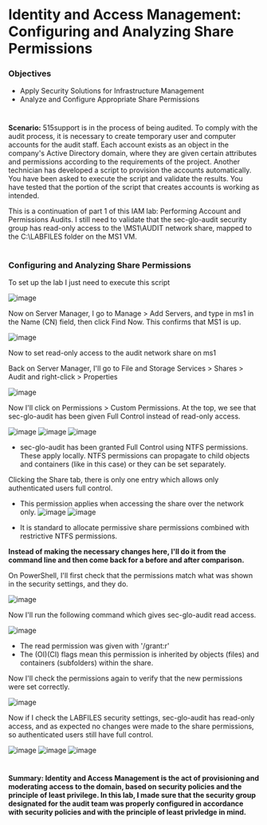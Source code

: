 # Identity and Access Management: Configuring and Analyzing Share Permissions
<h3>Objectives</h3>

- Apply Security Solutions for Infrastructure Management
- Analyze and Configure Appropriate Share Permissions
#
**Scenario:**
515support is in the process of being audited. To comply with the audit process, it is necessary to create temporary user and computer accounts for the audit staff. Each account exists as an object in the company's Active Directory domain, where they are given certain attributes and permissions according to the requirements of the project. Another technician has developed a script to provision the accounts automatically. You have been asked to execute the script and validate the results. You have tested that the portion of the script that creates accounts is working as intended.

This is a continuation of part 1 of this IAM lab: Performing Account and Permissions Audits. I still need to validate that the sec-glo-audit security group has read-only access to the \\MS1\AUDIT network share, mapped to the C:\LABFILES folder on the MS1 VM.
#
<h3>Configuring and Analyzing Share Permissions</h3>

To set up the lab I just need to execute this script

![image](https://github.com/user-attachments/assets/c4c7cbd8-98ea-430a-8be5-bd974285ff1d)

Now on Server Manager, I go to Manage > Add Servers, and type in ms1 in the Name (CN) field, then click Find Now. This confirms that MS1 is up.

![image](https://github.com/user-attachments/assets/d1c058b8-dd84-4037-a3bd-1036b8fb21c3)

Now to set read-only access to the audit network share on ms1

Back on Server Manager, I'll go to File and Storage Services > Shares > Audit and right-click > Properties

![image](https://github.com/user-attachments/assets/5678800e-119b-43ae-8b34-2e49b8ed01d1)

Now I'll click on Permissions > Custom Permissions. At the top, we see that sec-glo-audit has been given Full Control instead of read-only access.

![image](https://github.com/user-attachments/assets/ee2170b5-d97f-4872-9d88-adb680f89a5f)
![image](https://github.com/user-attachments/assets/7f718776-f203-46fc-a111-5be49b84add2)
![image](https://github.com/user-attachments/assets/33ca360d-58c5-4506-8c4b-87d400bbcaa3)


- sec-glo-audit has been granted Full Control using NTFS permissions. These apply locally. NTFS permissions can propagate to child objects and containers (like in this case) or they can be set separately.

Clicking the Share tab, there is only one entry which allows only authenticated users full control.
-  This permission applies when accessing the share over the network only.
![image](https://github.com/user-attachments/assets/6e44d2ab-eaac-4b00-9655-a8d1bfc5d340)
![image](https://github.com/user-attachments/assets/2ab90fb4-669a-4b3e-8d87-21cdc3768c08)

- It is standard to allocate permissive share permissions combined with restrictive NTFS permissions.

**Instead of making the necessary changes here, I'll do it from the command line and then come back for a before and after comparison.**

On PowerShell, I'll first check that the permissions match what was shown in the security settings, and they do.

![image](https://github.com/user-attachments/assets/b8109eb6-952a-4de9-b822-6b58ad73f5ca)

Now I'll run the following command which gives sec-glo-audit read access.

![image](https://github.com/user-attachments/assets/828278b3-a567-442f-8d8d-07cf0e103aad)
- The read permission was given with '/grant:r'
- The (OI)(CI) flags mean this permission is inherited by objects (files) and containers (subfolders) within the share.

Now I'll check the permissions again to verify that the new permissions were set correctly.

![image](https://github.com/user-attachments/assets/38ddb53e-b918-472f-a6e4-701f917e3c05)

Now if I check the LABFILES security settings, sec-glo-audit has read-only access, and as expected no changes were made to the share permissions, so authenticated users still have full control.

![image](https://github.com/user-attachments/assets/e36adb7c-4094-4496-87d8-014b97c6ef35)
![image](https://github.com/user-attachments/assets/40fe0c0b-16b8-498d-a945-2189fbbfe147)
![image](https://github.com/user-attachments/assets/6b4a9f17-fe92-4aab-a660-6cd31d2a0f96)
#
**Summary: Identity and Access Management is the act of provisioning and moderating access to the domain, based on security policies and the principle of least privilege. In this lab, I made sure that the security group designated for the audit team was properly configured in accordance with security policies and with the principle of least privledge in mind.**
